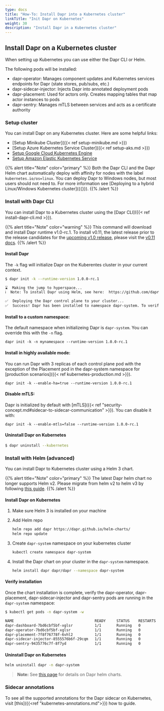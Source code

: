 ```yaml
---
type: docs
title: "How-To: Install Dapr into a Kubernetes cluster"
linkTitle: "Init Dapr on Kubernetes"
weight: 30
description: "Install Dapr in a Kubernetes cluster"
---
```


## Install Dapr on a Kubernetes cluster

When setting up Kubernetes you can use either the Dapr CLI or Helm.

The following pods will be installed:

- dapr-operator: Manages component updates and Kubernetes services endpoints for Dapr (state stores, pub/subs, etc.)
- dapr-sidecar-injector: Injects Dapr into annotated deployment pods
- dapr-placement: Used for actors only. Creates mapping tables that map actor instances to pods
- dapr-sentry: Manages mTLS between services and acts as a certificate authority

### Setup cluster

You can install Dapr on any Kubernetes cluster. Here are some helpful links:

- [Setup Minikube Cluster]({{< ref setup-minikube.md >}})
- [Setup Azure Kubernetes Service Cluster]({{< ref setup-aks.md >}})
- [Setup Google Cloud Kubernetes Engine](https://cloud.google.com/kubernetes-engine/docs/quickstart)
- [Setup Amazon Elastic Kubernetes Service](https://docs.aws.amazon.com/eks/latest/userguide/getting-started.html)

{{% alert title="Note" color="primary" %}}
Both the Dapr CLI and the Dapr Helm chart automatically deploy with affinity for nodes with the label `kubernetes.io/os=linux`. You can deploy Dapr to Windows nodes, but most users should not need to. For more information see [Deploying to a hybrid Linux/Windows Kubernetes cluster]({{<ref kubernetes-hybrid-clusters>}}).
{{% /alert %}}


### Install with Dapr CLI

You can install Dapr to a Kubernetes cluster using the [Dapr CLI]({{< ref install-dapr-cli.md >}}).

{{% alert title="Note" color="warning" %}}
This command will download and install Dapr runtime v1.0-rc.1. To install v0.11, the latest release prior to the release candidates for the [upcoming v1.0 release](https://blog.dapr.io/posts/2020/10/20/the-path-to-v.1.0-production-ready-dapr/), please visit the [v0.11 docs](https://docs.dapr.io).
{{% /alert %}}

#### Install Dapr

The `-k` flag will initialize Dapr on the Kuberentes cluster in your current context.

```bash
$ dapr init -k --runtime-version 1.0.0-rc.1

⌛  Making the jump to hyperspace...
ℹ️  Note: To install Dapr using Helm, see here:  https://github.com/dapr/docs/blob/master/getting-started/environment-setup.md#using-helm-advanced

✅  Deploying the Dapr control plane to your cluster...
✅  Success! Dapr has been installed to namespace dapr-system. To verify, run "dapr status -k" in your terminal. To get started, go here: https://aka.ms/dapr-getting-started
```

#### Install to a custom namespace:

The default namespace when initializeing Dapr is `dapr-system`. You can override this with the `-n` flag.

```
dapr init -k -n mynamespace --runtime-version 1.0.0-rc.1
```

#### Install in highly available mode:

You can run Dapr with 3 replicas of each control plane pod with the exception of the Placement pod in the dapr-system namespace for [production scenarios]({{< ref kubernetes-production.md >}}).

```
dapr init -k --enable-ha=true --runtime-version 1.0.0-rc.1
```

#### Disable mTLS:

Dapr is initialized by default with [mTLS]({{< ref "security-concept.md#sidecar-to-sidecar-communication" >}}). You can disable it with:

```
dapr init -k --enable-mtls=false --runtime-version 1.0.0-rc.1
```

#### Uninstall Dapr on Kubernetes

```bash
$ dapr uninstall --kubernetes
```

### Install with Helm (advanced)

You can install Dapr to Kubernetes cluster using a Helm 3 chart.


{{% alert title="Note" color="primary" %}}
The latest Dapr helm chart no longer supports Helm v2. Please migrate from helm v2 to helm v3 by following [this guide](https://helm.sh/blog/migrate-from-helm-v2-to-helm-v3/).
{{% /alert %}}

#### Install Dapr on Kubernetes

1. Make sure Helm 3 is installed on your machine
2. Add Helm repo

    ```bash
    helm repo add dapr https://dapr.github.io/helm-charts/
    helm repo update
    ```

3. Create `dapr-system` namespace on your kubernetes cluster

    ```bash
    kubectl create namespace dapr-system
    ```

4. Install the Dapr chart on your cluster in the `dapr-system` namespace.

    ```bash
    helm install dapr dapr/dapr --namespace dapr-system
    ```

#### Verify installation

Once the chart installation is complete, verify the dapr-operator, dapr-placement, dapr-sidecar-injector and dapr-sentry pods are running in the `dapr-system` namespace:

```bash
$ kubectl get pods -n dapr-system -w

NAME                                     READY     STATUS    RESTARTS   AGE
dapr-dashboard-7bd6cbf5bf-xglsr          1/1       Running   0          40s
dapr-operator-7bd6cbf5bf-xglsr           1/1       Running   0          40s
dapr-placement-7f8f76778f-6vhl2          1/1       Running   0          40s
dapr-sidecar-injector-8555576b6f-29cqm   1/1       Running   0          40s
dapr-sentry-9435776c7f-8f7yd             1/1       Running   0          40s
```

#### Uninstall Dapr on Kubernetes

```bash
helm uninstall dapr -n dapr-system
```

> **Note:** See [this page](https://github.com/dapr/dapr/blob/master/charts/dapr/README.md) for details on Dapr helm charts.

### Sidecar annotations

To see all the supported annotations for the Dapr sidecar on Kubernetes, visit [this]({{<ref "kubernetes-annotations.md">}}) how to guide.